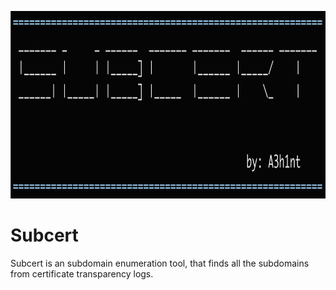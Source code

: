 <p align="center">
  <img width="600" height="300" src="/images/subcert.png">
</p>

# Subcert
Subcert is an subdomain enumeration tool, that finds all the subdomains from certificate transparency logs. 
